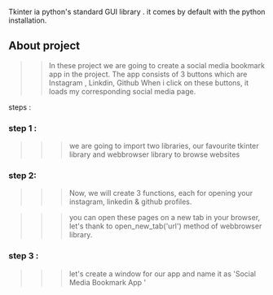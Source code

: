 Tkinter ia python's standard GUI library . it comes by default with the python installation.

## About project
>> In these project we are going to create a social media bookmark app in the project.
>> The app consists of 3 buttons which are Instagram , Linkdin, Github
>> When i click on these buttons, it loads my corresponding social media  page.

steps :
### step 1 :

>>> we are going to import two libraries, our favourite tkinter library and webbrowser library to browse websites

### step 2:

>>> Now, we will create 3 functions, each for opening your instagram, linkedin & github profiles.

>>> you can open these pages on a new tab in your browser, let's thank to open_new_tab('url') method of webbrowser library.


### step 3 :

>>> let's create a window for our app and name it as 'Social Media Bookmark App '
